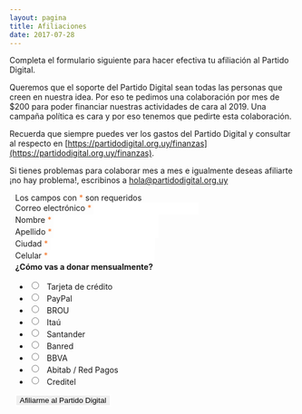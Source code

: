 ```yaml
---
layout: pagina
title: Afiliaciones
date: 2017-07-28
---
```


Completa el formulario siguiente para hacer efectiva tu afiliación al Partido Digital.

Queremos que el soporte del Partido Digital sean todas las personas que creen en nuestra idea. Por eso te pedimos una colaboración por mes de $200 para poder financiar nuestras actividades de cara al 2019. Una campaña política es cara y por eso tenemos que pedirte esta colaboración.

Recuerda que siempre puedes ver los gastos del Partido Digital y consultar al respecto en [https://partidodigital.org.uy/finanzas](https://partidodigital.org.uy/finanzas).

Si tienes problemas para colaborar mes a mes e igualmente deseas afiliarte ¡no hay problema!, escribinos a [hola@partidodigital.org.uy](mailto:hola@partidodigital.org.uy)

<!-- Begin MailChimp Signup Form -->
<link href="//cdn-images.mailchimp.com/embedcode/classic-10_7.css" rel="stylesheet" type="text/css">
<style type="text/css">
	#mc_embed_signup { background:transparent; clear:left; font-size:14px; }
    #mc_embed_signup input { border: 2px solid #FFFFFF; }
    #mc_embed_signup form { padding: 0 10px; }
    #mc_embed_signup .mc-field-group { width: 100%; }
    #mc_embed_signup .mc-field-group.input-group input { height: 15px; margin-right: 10px; }
    #mc-embedded-subscribe { margin: 0; border-color: #f37021 !important; }
    #mc-embedded-subscribe:hover { color: #f37021; }
    #mc_embed_signup input:focus { border-color: #f37021; }
    #mc_embed_signup .asterisk { color: #f37021; }
    #mc_embed_signup .indicates-required { margin-right: 0; }
    #mc_embed_signup #mc-embedded-subscribe-form div.mce_inline_error { background-color: #000000; color: #f37021; }
</style>
<div id="mc_embed_signup">
<form action="//partidodigital.us14.list-manage.com/subscribe/post?u=8e16f7903de2c0600985cf9e2&amp;id=d69798f48c" method="post" id="mc-embedded-subscribe-form" name="mc-embedded-subscribe-form" class="validate" novalidate>
    <div id="mc_embed_signup_scroll">
<div class="indicates-required">Los campos con <span class="asterisk">*</span> son requeridos</div>
<div class="mc-field-group">
	<label for="mce-EMAIL">Correo electrónico  <span class="asterisk">*</span>
</label>
	<input type="email" value="" name="EMAIL" class="required email" id="mce-EMAIL">
</div>
<div class="mc-field-group">
	<label for="mce-FNAME">Nombre  <span class="asterisk">*</span>
</label>
	<input type="text" value="" name="FNAME" class="required" id="mce-FNAME">
</div>
<div class="mc-field-group">
	<label for="mce-LNAME">Apellido  <span class="asterisk">*</span>
</label>
	<input type="text" value="" name="LNAME" class="required" id="mce-LNAME">
</div>
<div class="mc-field-group">
	<label for="mce-MMERGE4">Ciudad  <span class="asterisk">*</span>
</label>
	<input type="text" value="" name="MMERGE4" class="required" id="mce-MMERGE4">
</div>
<div class="mc-field-group size1of2">
	<label for="mce-MMERGE5">Celular  <span class="asterisk">*</span>
</label>
	<input type="tel" name="MMERGE5" class="required" value="" id="mce-MMERGE5">
</div>
<div class="mc-field-group input-group">
    <strong>¿Cómo vas a donar mensualmente? </strong>
    <ul>
    	<li>
    		<input type="radio" value="1" name="group[4669]" id="mce-group[4669]-4669-0">
    		<label for="mce-group[4669]-4669-0">Tarjeta de crédito</label>
    	</li>
    	<li>
    		<input type="radio" value="8" name="group[4669]" id="mce-group[4669]-4669-1">
    		<label for="mce-group[4669]-4669-1">PayPal</label>
    	</li>
    	<li>
    		<input type="radio" value="2" name="group[4669]" id="mce-group[4669]-4669-2">
    		<label for="mce-group[4669]-4669-2">BROU</label>
    	</li>
    	<li>
            <input type="radio" value="128" name="group[4669]" id="mce-group[4669]-4669-6">
            <label for="mce-group[4669]-4669-6">Itaú</label>
        </li>
    	<li>
    		<input type="radio" value="16" name="group[4669]" id="mce-group[4669]-4669-3">
    		<label for="mce-group[4669]-4669-3">Santander</label>
    	</li>
    	<li>
    		<input type="radio" value="32" name="group[4669]" id="mce-group[4669]-4669-4">
    		<label for="mce-group[4669]-4669-4">Banred</label>
    	</li>
    	<li>
    		<input type="radio" value="64" name="group[4669]" id="mce-group[4669]-4669-5">
    		<label for="mce-group[4669]-4669-5">BBVA</label>
    	</li>
    	<li>
    		<input type="radio" value="4" name="group[4669]" id="mce-group[4669]-4669-7">
    		<label for="mce-group[4669]-4669-7">Abitab / Red Pagos</label>
    	</li>
    	<li>
    		<input type="radio" value="256" name="group[4669]" id="mce-group[4669]-4669-8">
    		<label for="mce-group[4669]-4669-8">Creditel</label>
    	</li>
    </ul>
</div>
    <div style="position: absolute; left: -5000px;" aria-hidden="true"><input type="text" name="b_8e16f7903de2c0600985cf9e2_d69798f48c" tabindex="-1" value=""></div>
    <div class="clear"><input id="submit" type="submit" value="Afiliarme al Partido Digital" name="subscribe" class="action btn"></div>
    </div>
</form>
</div>
<script type="application/javascript" src="https://ajax.googleapis.com/ajax/libs/jquery/3.0.0/jquery.js" crossorigin="anonymous"></script>
<script type='text/javascript' src='assets/js/afiliaciones.js'></script>
<!--End mc_embed_signup-->
